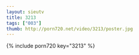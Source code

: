 ```yaml
--- 
layout: sieutv
title: 3213
tags: ["003"]
thumb: http://porn720.net/video/3213/poster.jpg
---
```

{% include porn720 key="3213" %} 
